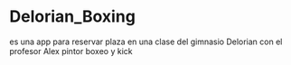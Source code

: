 # Delorian_Boxing
es una app para reservar plaza en una clase del gimnasio Delorian con el profesor Alex pintor
boxeo y kick
